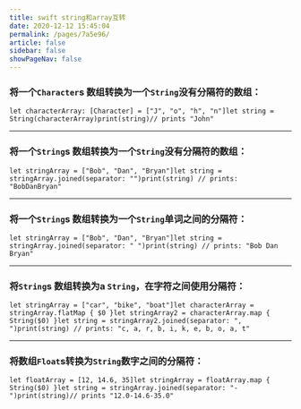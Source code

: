 ```yaml
---
title: swift string和array互转
date: 2020-12-12 15:45:04
permalink: /pages/7a5e96/
article: false
sidebar: false
showPageNav: false
---
```

### 将一个`Character`s 数组转换为一个`String`没有分隔符的数组：

```
let characterArray: [Character] = ["J", "o", "h", "n"]let string = String(characterArray)print(string)// prints "John"
```

------

### 将一个`String`s 数组转换为一个`String`没有分隔符的数组：

```
let stringArray = ["Bob", "Dan", "Bryan"]let string = stringArray.joined(separator: "")print(string) // prints: "BobDanBryan"
```

------

### 将一个`String`s 数组转换为一个`String`单词之间的分隔符：

```
let stringArray = ["Bob", "Dan", "Bryan"]let string = stringArray.joined(separator: " ")print(string) // prints: "Bob Dan Bryan"
```

------

### 将`String`s 数组转换为a `String`，在字符之间使用分隔符：

```
let stringArray = ["car", "bike", "boat"]let characterArray = stringArray.flatMap { $0 }let stringArray2 = characterArray.map { String($0) }let string = stringArray2.joined(separator: ", ")print(string) // prints: "c, a, r, b, i, k, e, b, o, a, t"
```

------

### 将数组`Float`s转换为`String`数字之间的分隔符：

```
let floatArray = [12, 14.6, 35]let stringArray = floatArray.map { String($0) }let string = stringArray.joined(separator: "-")print(string)// prints "12.0-14.6-35.0"
```